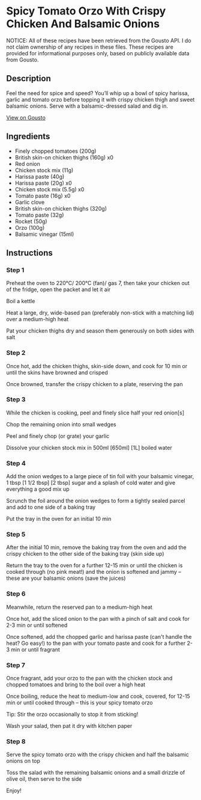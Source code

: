 # Spicy Tomato Orzo With Crispy Chicken And Balsamic Onions

NOTICE: All of these recipes have been retrieved from the Gousto API. I do not claim ownership of any recipes in these files. These recipes are provided for informational purposes only, based on publicly available data from Gousto.

## Description

Feel the need for spice and speed? You’ll whip up a bowl of spicy harissa, garlic and tomato orzo before topping it with crispy chicken thigh and sweet balsamic onions. Serve with a balsamic-dressed salad and dig in.

[View on Gousto](https://www.gousto.co.uk/recipes/cookbook/spicy-tomato-orzo-with-crispy-chicken-and-balsamic-onions)

## Ingredients

- Finely chopped tomatoes (200g)
- British skin-on chicken thighs (160g) x0
- Red onion
- Chicken stock mix (11g)
- Harissa paste (40g)
- Harissa paste (20g) x0
- Chicken stock mix (5.5g) x0
- Tomato paste (16g) x0
- Garlic clove
- British skin-on chicken thighs (320g)
- Tomato paste (32g)
- Rocket (50g)
- Orzo (100g)
- Balsamic vinegar (15ml)

## Instructions


### Step 1

Preheat the oven to 220°C/ 200°C (fan)/ gas 7, then take your chicken out of the fridge, open the packet and let it air

Boil a kettle

Heat a large, dry, wide-based pan (preferably non-stick with a matching lid) over a medium-high heat

Pat your chicken thighs dry and season them generously on both sides with salt


### Step 2

Once hot, add the chicken thighs, skin-side down, and cook for 10 min or until the skins have browned and crisped

Once browned, transfer the crispy chicken to a plate, reserving the pan


### Step 3

While the chicken is cooking, peel and finely slice half your red onion[s]

Chop the remaining onion into small wedges

Peel and finely chop (or grate) your garlic

Dissolve your chicken stock mix in 500ml <span class="text-purple">[650ml]</span> <span class="text-danger">[1L]</span> boiled water


### Step 4

Add the onion wedges to a large piece of tin foil with your balsamic vinegar, 1 tbsp <span class="text-purple">[1 1/2 tbsp]<span class="text-danger"> </span>[2 tbsp] </span>sugar and a splash of cold water and give everything a good mix up

Scrunch the foil around the onion wedges to form a tightly sealed parcel and add to one side of a baking tray

Put the tray in the oven for an initial 10 min


### Step 5

After the initial 10 min, remove the baking tray from the oven and add the crispy chicken to the other side of the baking tray (skin side up)

Return the tray to the oven for a further 12-15 min or until the chicken is cooked through (no pink meat!) and the onion is softened and jammy – these are your balsamic onions (save the juices)


### Step 6

Meanwhile, return the reserved pan to a medium-high heat

Once hot, add the sliced onion to the pan with a pinch of salt and cook for 2-3 min or until softened

Once softened, add the chopped garlic and harissa paste (can't handle the heat? Go easy!) to the pan with your tomato paste and cook for a further 2-3 min or until fragrant


### Step 7

Once fragrant, add your orzo to the pan with the chicken stock and chopped tomatoes and bring to the boil over a high heat

Once boiling, reduce the heat to medium-low and cook, covered, for 12-15 min or until cooked through – this is your spicy tomato orzo

Tip: Stir the orzo occasionally to stop it from sticking!

Wash your salad, then pat it dry with kitchen paper

### Step 8

Serve the spicy tomato orzo with the crispy chicken and half the balsamic onions on top

Toss the salad with the remaining balsamic onions and a small drizzle of olive oil, then serve to the side

Enjoy!

